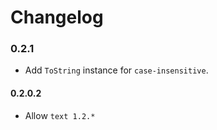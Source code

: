 # Changelog

### 0.2.1

* Add `ToString` instance for `case-insensitive`.

#### 0.2.0.2

* Allow `text 1.2.*`
